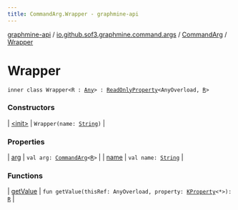 ```yaml
---
title: CommandArg.Wrapper - graphmine-api
---
```


[graphmine-api](../../../index.html) / [io.github.sof3.graphmine.command.args](../../index.html) / [CommandArg](../index.html) / [Wrapper](./index.html)

# Wrapper

`inner class Wrapper<R : `[`Any`](https://kotlinlang.org/api/latest/jvm/stdlib/kotlin/-any/index.html)`> : `[`ReadOnlyProperty`](https://kotlinlang.org/api/latest/jvm/stdlib/kotlin.properties/-read-only-property/index.html)`<AnyOverload, `[`R`](index.html#R)`>`

### Constructors

| [&lt;init&gt;](-init-.html) | `Wrapper(name: `[`String`](https://kotlinlang.org/api/latest/jvm/stdlib/kotlin/-string/index.html)`)` |

### Properties

| [arg](arg.html) | `val arg: `[`CommandArg`](../index.html)`<`[`R`](index.html#R)`>` |
| [name](name.html) | `val name: `[`String`](https://kotlinlang.org/api/latest/jvm/stdlib/kotlin/-string/index.html) |

### Functions

| [getValue](get-value.html) | `fun getValue(thisRef: AnyOverload, property: `[`KProperty`](https://kotlinlang.org/api/latest/jvm/stdlib/kotlin.reflect/-k-property/index.html)`<*>): `[`R`](index.html#R) |


